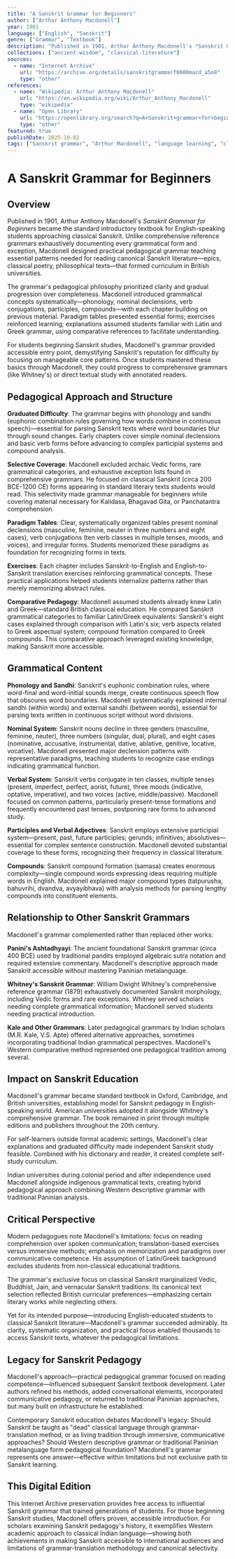 ```yaml
---
title: "A Sanskrit Grammar for Beginners"
author: ["Arthur Anthony Macdonell"]
year: 1901
language: ["English", "Sanskrit"]
genre: ["Grammar", "Textbook"]
description: "Published in 1901, Arthur Anthony Macdonell's *Sanskrit Grammar for Beginners* became the standard introductory textbook for English-speaking students approaching classical Sanskrit. The grammar's pedagogical philosophy prioritized clarity and gradual progression over completeness."
collections: ["ancient-wisdom", "classical-literature"]
sources:
  - name: "Internet Archive"
    url: "https://archive.org/details/sanskritgrammarf0000macd_a5o8"
    type: "other"
references:
  - name: "Wikipedia: Arthur Anthony Macdonell"
    url: "https://en.wikipedia.org/wiki/Arthur_Anthony_Macdonell"
    type: "wikipedia"
  - name: "Open Library"
    url: "https://openlibrary.org/search?q=A+Sanskrit+grammar+for+beginners"
    type: "other"
featured: true
publishDate: 2025-10-02
tags: ["Sanskrit grammar", "Arthur Macdonell", "language learning", "classical Sanskrit", "textbook", "morphology", "sandhi", "Oxford Indology", "pedagogical grammar"]
---
```


# A Sanskrit Grammar for Beginners

## Overview

Published in 1901, Arthur Anthony Macdonell's *Sanskrit Grammar for Beginners* became the standard introductory textbook for English-speaking students approaching classical Sanskrit. Unlike comprehensive reference grammars exhaustively documenting every grammatical form and exception, Macdonell designed practical pedagogical grammar teaching essential patterns needed for reading canonical Sanskrit literature—epics, classical poetry, philosophical texts—that formed curriculum in British universities.

The grammar's pedagogical philosophy prioritized clarity and gradual progression over completeness. Macdonell introduced grammatical concepts systematically—phonology, nominal declensions, verb conjugations, participles, compounds—with each chapter building on previous material. Paradigm tables presented essential forms; exercises reinforced learning; explanations assumed students familiar with Latin and Greek grammar, using comparative references to facilitate understanding.

For students beginning Sanskrit studies, Macdonell's grammar provided accessible entry point, demystifying Sanskrit's reputation for difficulty by focusing on manageable core patterns. Once students mastered these basics through Macdonell, they could progress to comprehensive grammars (like Whitney's) or direct textual study with annotated readers.

## Pedagogical Approach and Structure

**Graduated Difficulty**: The grammar begins with phonology and sandhi (euphonic combination rules governing how words combine in continuous speech)—essential for parsing Sanskrit texts where word boundaries blur through sound changes. Early chapters cover simple nominal declensions and basic verb forms before advancing to complex participial systems and compound analysis.

**Selective Coverage**: Macdonell excluded archaic Vedic forms, rare grammatical categories, and exhaustive exception lists found in comprehensive grammars. He focused on classical Sanskrit (circa 200 BCE-1200 CE) forms appearing in standard literary texts students would read. This selectivity made grammar manageable for beginners while covering material necessary for Kalidasa, Bhagavad Gita, or Panchatantra comprehension.

**Paradigm Tables**: Clear, systematically organized tables present nominal declensions (masculine, feminine, neuter in three numbers and eight cases), verb conjugations (ten verb classes in multiple tenses, moods, and voices), and irregular forms. Students memorized these paradigms as foundation for recognizing forms in texts.

**Exercises**: Each chapter includes Sanskrit-to-English and English-to-Sanskrit translation exercises reinforcing grammatical concepts. These practical applications helped students internalize patterns rather than merely memorizing abstract rules.

**Comparative Pedagogy**: Macdonell assumed students already knew Latin and Greek—standard British classical education. He compared Sanskrit grammatical categories to familiar Latin/Greek equivalents: Sanskrit's eight cases explained through comparison with Latin's six; verb aspects related to Greek aspectual system; compound formation compared to Greek compounds. This comparative approach leveraged existing knowledge, making Sanskrit more accessible.

## Grammatical Content

**Phonology and Sandhi**: Sanskrit's euphonic combination rules, where word-final and word-initial sounds merge, create continuous speech flow that obscures word boundaries. Macdonell systematically explained internal sandhi (within words) and external sandhi (between words), essential for parsing texts written in continuous script without word divisions.

**Nominal System**: Sanskrit nouns decline in three genders (masculine, feminine, neuter), three numbers (singular, dual, plural), and eight cases (nominative, accusative, instrumental, dative, ablative, genitive, locative, vocative). Macdonell presented major declension patterns with representative paradigms, teaching students to recognize case endings indicating grammatical function.

**Verbal System**: Sanskrit verbs conjugate in ten classes, multiple tenses (present, imperfect, perfect, aorist, future), three moods (indicative, optative, imperative), and two voices (active, middle/passive). Macdonell focused on common patterns, particularly present-tense formations and frequently encountered past tenses, postponing rare forms to advanced study.

**Participles and Verbal Adjectives**: Sanskrit employs extensive participial system—present, past, future participles; gerunds; infinitives; absolutives—essential for complex sentence construction. Macdonell devoted substantial coverage to these forms, recognizing their frequency in classical literature.

**Compounds**: Sanskrit compound formation (samasa) creates enormous complexity—single compound words expressing ideas requiring multiple words in English. Macdonell explained major compound types (tatpurusha, bahuvrihi, dvandva, avyayibhava) with analysis methods for parsing lengthy compounds into constituent elements.

## Relationship to Other Sanskrit Grammars

Macdonell's grammar complemented rather than replaced other works:

**Panini's Ashtadhyayi**: The ancient foundational Sanskrit grammar (circa 400 BCE) used by traditional pandits employed algebraic sutra notation and required extensive commentary. Macdonell's descriptive approach made Sanskrit accessible without mastering Paninian metalanguage.

**Whitney's Sanskrit Grammar**: William Dwight Whitney's comprehensive reference grammar (1879) exhaustively documented Sanskrit morphology, including Vedic forms and rare exceptions. Whitney served scholars needing complete grammatical information; Macdonell served students needing practical introduction.

**Kale and Other Grammars**: Later pedagogical grammars by Indian scholars (M.R. Kale, V.S. Apte) offered alternative approaches, sometimes incorporating traditional Indian grammatical perspectives. Macdonell's Western comparative method represented one pedagogical tradition among several.

## Impact on Sanskrit Education

Macdonell's grammar became standard textbook in Oxford, Cambridge, and British universities, establishing model for Sanskrit pedagogy in English-speaking world. American universities adopted it alongside Whitney's comprehensive grammar. The book remained in print through multiple editions and publishers throughout the 20th century.

For self-learners outside formal academic settings, Macdonell's clear explanations and graduated difficulty made independent Sanskrit study feasible. Combined with his dictionary and reader, it created complete self-study curriculum.

Indian universities during colonial period and after independence used Macdonell alongside indigenous grammatical texts, creating hybrid pedagogical approach combining Western descriptive grammar with traditional Paninian analysis.

## Critical Perspective

Modern pedagogues note Macdonell's limitations: focus on reading comprehension over spoken communication; translation-based exercises versus immersive methods; emphasis on memorization and paradigms over communicative competence. His assumption of Latin/Greek background excludes students from non-classical educational traditions.

The grammar's exclusive focus on classical Sanskrit marginalized Vedic, Buddhist, Jain, and vernacular Sanskrit traditions. Its canonical text selection reflected British curricular preferences—emphasizing certain literary works while neglecting others.

Yet for its intended purpose—introducing English-educated students to classical Sanskrit literature—Macdonell's grammar succeeded admirably. Its clarity, systematic organization, and practical focus enabled thousands to access Sanskrit texts, whatever the pedagogical limitations.

## Legacy for Sanskrit Pedagogy

Macdonell's approach—practical pedagogical grammar focused on reading competence—influenced subsequent Sanskrit textbook development. Later authors refined his methods, added conversational elements, incorporated communicative pedagogy, or returned to traditional Paninian approaches, but many built on infrastructure he established.

Contemporary Sanskrit education debates Macdonell's legacy: Should Sanskrit be taught as "dead" classical language through grammar-translation method, or as living tradition through immersive, communicative approaches? Should Western descriptive grammar or traditional Paninian metalanguage form pedagogical foundation? Macdonell's grammar represents one answer—effective within limitations but not exclusive path to Sanskrit learning.

## This Digital Edition

This Internet Archive preservation provides free access to influential Sanskrit grammar that trained generations of students. For those beginning Sanskrit studies, Macdonell offers proven, accessible introduction. For scholars examining Sanskrit pedagogy's history, it exemplifies Western academic approach to classical Indian language—showing both achievements in making Sanskrit accessible to international audiences and limitations of grammar-translation methodology and canonical selectivity.

